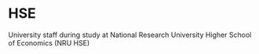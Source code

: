 # HSE
University staff during study at National Research University Higher School of Economics (NRU HSE)

